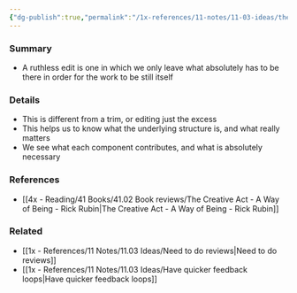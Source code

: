 ```yaml
---
{"dg-publish":true,"permalink":"/1x-references/11-notes/11-03-ideas/the-ruthless-edit/","title":"The ruthless edit","created":"2024-02-14T20:18:22.055+03:00","updated":"2024-02-14T20:18:22.055+03:00"}
---
```



### Summary
- A ruthless edit is one in which we only leave what absolutely has to be there in order for the work to be still itself

### Details
- This is different from a trim, or editing just the excess
- This helps us to know what the underlying structure is, and what really matters
- We see what each component contributes, and what is absolutely necessary

### References
- [[4x - Reading/41 Books/41.02 Book reviews/The Creative Act - A Way of Being - Rick Rubin\|The Creative Act - A Way of Being - Rick Rubin]]

### Related
- [[1x - References/11 Notes/11.03 Ideas/Need to do reviews\|Need to do reviews]]
- [[1x - References/11 Notes/11.03 Ideas/Have quicker feedback loops\|Have quicker feedback loops]]

